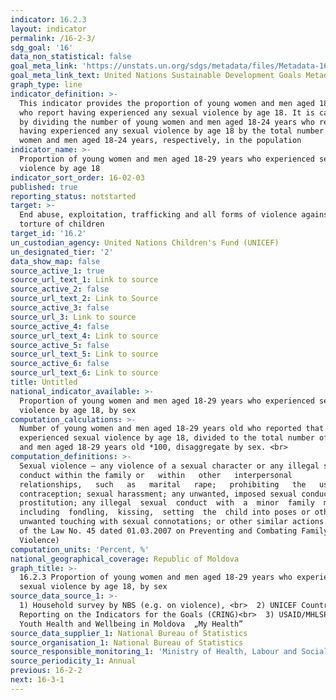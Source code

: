 ```yaml
---
indicator: 16.2.3
layout: indicator
permalink: /16-2-3/
sdg_goal: '16'
data_non_statistical: false
goal_meta_link: 'https://unstats.un.org/sdgs/metadata/files/Metadata-16-02-03.pdf'
goal_meta_link_text: United Nations Sustainable Development Goals Metadata (PDF 208 KB)
graph_type: line
indicator_definition: >-
  This indicator provides the proportion of young women and men aged 18-24 years
  who report having experienced any sexual violence by age 18. It is calculated
  by dividing the number of young women and men aged 18-24 years who report
  having experienced any sexual violence by age 18 by the total number of young
  women and men aged 18-24 years, respectively, in the population
indicator_name: >-
  Proportion of young women and men aged 18-29 years who experienced sexual
  violence by age 18
indicator_sort_order: 16-02-03
published: true
reporting_status: notstarted
target: >-
  End abuse, exploitation, trafficking and all forms of violence against and
  torture of children
target_id: '16.2'
un_custodian_agency: United Nations Children's Fund (UNICEF)
un_designated_tier: '2'
data_show_map: false
source_active_1: true
source_url_text_1: Link to source
source_active_2: false
source_url_text_2: Link to Source
source_active_3: false
source_url_3: Link to source
source_active_4: false
source_url_text_4: Link to source
source_active_5: false
source_url_text_5: Link to source
source_active_6: false
source_url_text_6: Link to source
title: Untitled
national_indicator_available: >-
  Proportion of young women and men aged 18‑29 years who experienced sexual
  violence by age 18, by sex
computation_calculations: >-
  Number of young women and men aged 18-29 years old who reported that they had
  experienced sexual violence by age 18, divided to the total number of women
  and men aged 18-29 years old *100, disaggregate by sex. <br>
computation_definitions: >-
  Sexual violence – any violence of a sexual character or any illegal sexual
  conduct within the family or   within   other   interpersonal  
  relationships,   such   as   marital   rape;   prohibiting   the   use   of
  contraception; sexual harassment; any unwanted, imposed sexual conduct; forced
  prostitution; any illegal  sexual  conduct  with  a  minor  family  member,
  including  fondling,  kissing,  setting  the  child into poses or other
  unwanted touching with sexual connotations; or other similar actions. (art. 2
  of the Law No. 45 dated 01.03.2007 on Preventing and Combating Family
  Violence)
computation_units: 'Percent, %'
national_geographical_coverage: Republic of Moldova
graph_title: >-
  16.2.3 Proportion of young women and men aged 18‑29 years who experienced
  sexual violence by age 18, by sex 
source_data_source_1: >-
  1) Household survey by NBS (e.g. on violence), <br>  2) UNICEF Country Data
  Reporting on the Indicators for the Goals (CRING)<br>  3) USAID/MHLSP study on
  Youth Health and Wellbeing in Moldova  „My Health”
source_data_supplier_1: National Bureau of Statistics
source_organisation_1: National Bureau of Statistics
source_responsible_monitoring_1: 'Ministry of Health, Labour and Social Protection'
source_periodicity_1: Annual
previous: 16-2-2
next: 16-3-1
---
```

